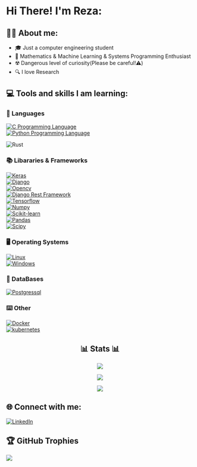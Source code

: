 # Hi There! I'm Reza:

## 👨‍💻 About me:
- 🎓 Just a computer engineering student
- 🧠 Mathematics & Machine Learning & Systems Programming Enthusiast
- ☢️ Dangerous level of curiosity(Please be careful!⚠️)
- 🔍 I love Research

## 💻 Tools and skills I am learning:
### 📜 Languages
<a href="https://en.wikipedia.org/wiki/C_(programming_language)"> 
<img src="https://img.shields.io/badge/c-%2300599C.svg?style=for-the-badge&logo=c&logoColor=white" alt="C Programming Language"/> 
</a><br>
<a href="https://www.python.org/">
<img src="https://img.shields.io/badge/python-3670A0?style=for-the-badge&logo=python&logoColor=ffdd54" alt="Python Programming Language"/>
</a>

![Rust](https://img.shields.io/badge/rust-%23000000.svg?style=for-the-badge&logo=rust&logoColor=white)


### 📚 Libararies & Frameworks
<a href="https://keras.io/">
<img src="https://img.shields.io/badge/Keras-%23D00000.svg?style=for-the-badge&logo=Keras&logoColor=white" alt="Keras"/> 
</a><br>
<a href="https://www.djangoproject.com/">
<img src="https://img.shields.io/badge/django-%23092E20.svg?style=for-the-badge&logo=django&logoColor=white" alt="Django"/>
</a><br>
<a href="https://opencv.org/">
<img src="https://img.shields.io/badge/opencv-%23white.svg?style=for-the-badge&logo=opencv&logoColor=white" alt="Opencv"/>
</a><br>
<a href="https://www.django-rest-framework.org/">
<img src="https://img.shields.io/badge/DJANGO-REST-ff1709?style=for-the-badge&logo=django&logoColor=white&color=ff1709&labelColor=gray" alt="Django Rest Framework"/>
</a><br>
<a href="https://www.tensorflow.org/">
<img src="https://img.shields.io/badge/TensorFlow-%23FF6F00.svg?style=for-the-badge&logo=TensorFlow&logoColor=white" alt="Tensorflow"/>
</a><br>
<a href="https://numpy.org/">
<img src="https://img.shields.io/badge/numpy-%23013243.svg?style=for-the-badge&logo=numpy&logoColor=white" alt="Numpy"/>
</a><br>
<a href="https://scikit-learn.org/stable/"> 
<img src="https://img.shields.io/badge/scikit--learn-%23F7931E.svg?style=for-the-badge&logo=scikit-learn&logoColor=white" alt="Scikit-learn"/> 
</a><br>
<a href="https://pandas.pydata.org/"> 
<img src="https://img.shields.io/badge/pandas-%23150458.svg?style=for-the-badge&logo=pandas&logoColor=white" alt="Pandas"/> 
</a><br><a href="https://scipy.org/"> 
<img src="https://img.shields.io/badge/SciPy-%230C55A5.svg?style=for-the-badge&logo=scipy&logoColor=%white" alt="Scipy"/>  
</a>

### 🖥️ Operating Systems
<a href="https://www.linux.org/">
<img src="https://img.shields.io/badge/Linux-FCC624?style=for-the-badge&logo=linux&logoColor=black" alt="Linux"/>
</a><br>
<a href="https://www.microsoft.com/en-us/windows">
<img src="https://img.shields.io/badge/Windows-0078D6?style=for-the-badge&logo=windows&logoColor=white" alt="Windows"/>
</a>

### 💾 DataBases
<a href="https://www.postgresql.org/docs/">
<img src="https://img.shields.io/badge/postgres-%23316192.svg?style=for-the-badge&logo=postgresql&logoColor=white" alt="Postgressql">
</a><br>

### ⌨️ Other
<a href="https://www.docker.com/pricing/?utm_source=google&utm_medium=cpc&utm_campaign=search_na_brand&utm_term=docker_exact&gad_source=1&gclid=CjwKCAiA9ourBhAVEiwA3L5RFldbxS2G9_Nx2dV1s5uhlccK6xyx7Dhm9MIQDOcN1kc7mMvvKQNhXxoC59YQAvD_BwE">
<img src="https://img.shields.io/badge/docker-%230db7ed.svg?style=for-the-badge&logo=docker&logoColor=white" alt="Docker"> 
</a><br>
<a href="https://kubernetes.io/">
<img src="https://img.shields.io/badge/kubernetes-%23326ce5.svg?style=for-the-badge&logo=kubernetes&logoColor=white" alt="kubernetes">
</a>

<h2 align="center">📊 Stats 📊</h2>
<p align="center">
<img src="https://github-readme-stats.vercel.app/api?username=RezaGhasemzadeh&theme=radical&hide_border=false&include_all_commits=false&count_private=false" /><br/>
</p>
<p align="center">
  <img src="https://github-readme-streak-stats.herokuapp.com/?user=RezaGhasemzadeh&theme=radical&hide_border=false" /><br/>
</p>
<p align="center">
<img src="https://github-readme-stats.vercel.app/api/top-langs/?username=RezaGhasemzadeh&theme=radical&hide_border=false&include_all_commits=false&count_private=false&layout=compact" />
</p>

## 🌐 Connect with me:
[![LinkedIn](https://img.shields.io/badge/LinkedIn-%230077B5.svg?logo=linkedin&logoColor=white)](https://linkedin.com/in/RezaGhasemzadeh)

## 🏆 GitHub Trophies
![](https://github-profile-trophy.vercel.app/?username=RezaGhasemzadeh&theme=onedark&no-frame=false&no-bg=true&margin-w=4)

